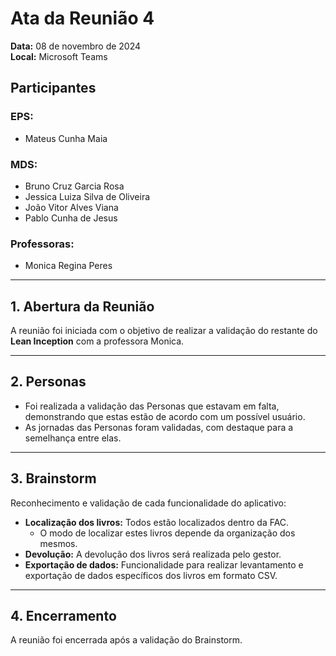 # Ata da Reunião 4

**Data:** 08 de novembro de 2024  
**Local:** Microsoft Teams  

## Participantes  
### EPS:  
- Mateus Cunha Maia  

### MDS:  
- Bruno Cruz Garcia Rosa  
- Jessica Luiza Silva de Oliveira  
- João Vitor Alves Viana  
- Pablo Cunha de Jesus  

### Professoras:  
- Monica Regina Peres  

---

## 1. Abertura da Reunião  
A reunião foi iniciada com o objetivo de realizar a validação do restante do **Lean Inception** com a professora Monica.  

---

## 2. Personas  
- Foi realizada a validação das Personas que estavam em falta, demonstrando que estas estão de acordo com um possível usuário.  
- As jornadas das Personas foram validadas, com destaque para a semelhança entre elas.  

---

## 3. Brainstorm  
Reconhecimento e validação de cada funcionalidade do aplicativo:  
- **Localização dos livros:** Todos estão localizados dentro da FAC.  
  - O modo de localizar estes livros depende da organização dos mesmos.  
- **Devolução:** A devolução dos livros será realizada pelo gestor.  
- **Exportação de dados:** Funcionalidade para realizar levantamento e exportação de dados específicos dos livros em formato CSV.  

---

## 4. Encerramento  
A reunião foi encerrada após a validação do Brainstorm.  
